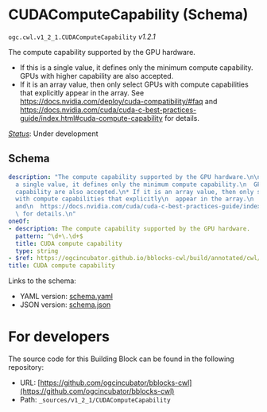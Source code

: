
# CUDAComputeCapability (Schema)

`ogc.cwl.v1_2_1.CUDAComputeCapability` *v1.2.1*

The compute capability supported by the GPU hardware.

* If this is a single value, it defines only the minimum compute capability.
  GPUs with higher capability are also accepted.
* If it is an array value, then only select GPUs with compute capabilities that explicitly
  appear in the array.
  See https://docs.nvidia.com/deploy/cuda-compatibility/#faq and
  https://docs.nvidia.com/cuda/cuda-c-best-practices-guide/index.html#cuda-compute-capability
  for details.


[*Status*](http://www.opengis.net/def/status): Under development

## Schema

```yaml
description: "The compute capability supported by the GPU hardware.\n\n* If this is
  a single value, it defines only the minimum compute capability.\n  GPUs with higher
  capability are also accepted.\n* If it is an array value, then only select GPUs
  with compute capabilities that explicitly\n  appear in the array.\n  See https://docs.nvidia.com/deploy/cuda-compatibility/#faq
  and\n  https://docs.nvidia.com/cuda/cuda-c-best-practices-guide/index.html#cuda-compute-capability\n
  \ for details.\n"
oneOf:
- description: The compute capability supported by the GPU hardware.
  pattern: ^\d+\.\d+$
  title: CUDA compute capability
  type: string
- $ref: https://ogcincubator.github.io/bblocks-cwl/build/annotated/cwl/v1_2_1/CUDAComputeCapabilityArray/schema.yaml
title: CUDA compute capability

```

Links to the schema:

* YAML version: [schema.yaml](https://ogcincubator.github.io/bblocks-cwl/build/annotated/cwl/v1_2_1/CUDAComputeCapability/schema.json)
* JSON version: [schema.json](https://ogcincubator.github.io/bblocks-cwl/build/annotated/cwl/v1_2_1/CUDAComputeCapability/schema.yaml)


# For developers

The source code for this Building Block can be found in the following repository:

* URL: [https://github.com/ogcincubator/bblocks-cwl](https://github.com/ogcincubator/bblocks-cwl)
* Path: `_sources/v1_2_1/CUDAComputeCapability`

